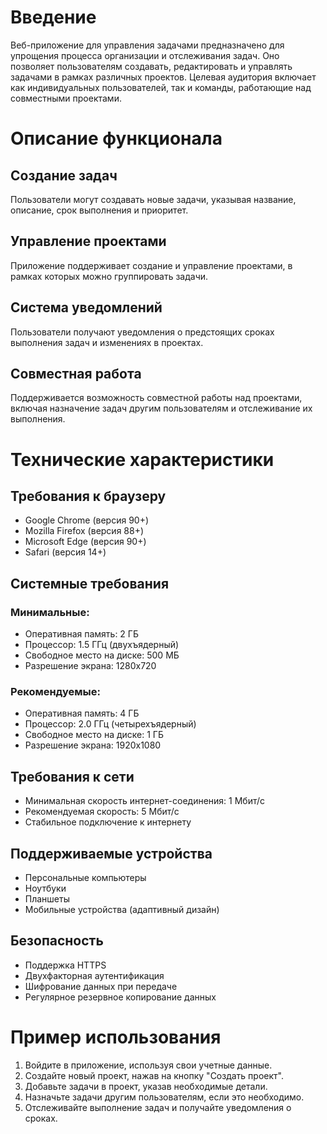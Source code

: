 # Введение

Веб-приложение для управления задачами предназначено для упрощения процесса организации и отслеживания задач. Оно позволяет пользователям создавать, редактировать и управлять задачами в рамках различных проектов. Целевая аудитория включает как индивидуальных пользователей, так и команды, работающие над совместными проектами.

# Описание функционала

## Создание задач

Пользователи могут создавать новые задачи, указывая название, описание, срок выполнения и приоритет.

## Управление проектами

Приложение поддерживает создание и управление проектами, в рамках которых можно группировать задачи.

## Система уведомлений

Пользователи получают уведомления о предстоящих сроках выполнения задач и изменениях в проектах.

## Совместная работа

Поддерживается возможность совместной работы над проектами, включая назначение задач другим пользователям и отслеживание их выполнения.

# Технические характеристики

## Требования к браузеру
- Google Chrome (версия 90+)
- Mozilla Firefox (версия 88+)
- Microsoft Edge (версия 90+)
- Safari (версия 14+)

## Системные требования
### Минимальные:
- Оперативная память: 2 ГБ
- Процессор: 1.5 ГГц (двухъядерный)
- Свободное место на диске: 500 МБ
- Разрешение экрана: 1280x720

### Рекомендуемые:
- Оперативная память: 4 ГБ
- Процессор: 2.0 ГГц (четырехъядерный)
- Свободное место на диске: 1 ГБ
- Разрешение экрана: 1920x1080

## Требования к сети
- Минимальная скорость интернет-соединения: 1 Мбит/с
- Рекомендуемая скорость: 5 Мбит/с
- Стабильное подключение к интернету

## Поддерживаемые устройства
- Персональные компьютеры
- Ноутбуки
- Планшеты
- Мобильные устройства (адаптивный дизайн)

## Безопасность
- Поддержка HTTPS
- Двухфакторная аутентификация
- Шифрование данных при передаче
- Регулярное резервное копирование данных

# Пример использования

1. Войдите в приложение, используя свои учетные данные.
2. Создайте новый проект, нажав на кнопку "Создать проект".
3. Добавьте задачи в проект, указав необходимые детали.
4. Назначьте задачи другим пользователям, если это необходимо.
5. Отслеживайте выполнение задач и получайте уведомления о сроках.
